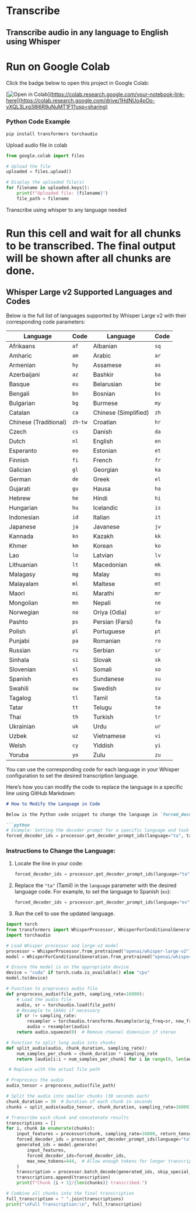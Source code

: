 # Transcribe
## Transcribe audio in any language to English using Whisper

# Run on Google Colab

Click the badge below to open this project in Google Colab:

[![Open in Colab](https://colab.research.google.com/assets/colab-badge.svg)](https://colab.research.google.com/your-notebook-link-here](https://colab.research.google.com/drive/1HdNUo4pOo-vXQL3Lxg38l6R9uNuMT1F1?usp=sharing)


### Python Code Example
```python
pip install transformers torchaudio
```
Upload audio file in colab

```python
from google.colab import files

# Upload the file
uploaded = files.upload()

# Display the uploaded file(s)
for filename in uploaded.keys():
    print(f"Uploaded file: {filename}")
    file_path = filename
```
Transcribe using whisper to any language needed
# Run this cell and wait for all chunks to be transcribed. The final output will be shown after all chunks are done. 

## Whisper Large v2 Supported Languages and Codes

Below is the full list of languages supported by Whisper Large v2 with their corresponding code parameters:

| Language              | Code  | Language            | Code  |
|-----------------------|-------|---------------------|-------|
| Afrikaans             | `af`  | Albanian            | `sq`  |
| Amharic               | `am`  | Arabic              | `ar`  |
| Armenian              | `hy`  | Assamese            | `as`  |
| Azerbaijani           | `az`  | Bashkir             | `ba`  |
| Basque                | `eu`  | Belarusian          | `be`  |
| Bengali               | `bn`  | Bosnian             | `bs`  |
| Bulgarian             | `bg`  | Burmese             | `my`  |
| Catalan               | `ca`  | Chinese (Simplified)| `zh`  |
| Chinese (Traditional) | `zh-tw`| Croatian           | `hr`  |
| Czech                 | `cs`  | Danish              | `da`  |
| Dutch                 | `nl`  | English             | `en`  |
| Esperanto             | `eo`  | Estonian            | `et`  |
| Finnish               | `fi`  | French              | `fr`  |
| Galician              | `gl`  | Georgian            | `ka`  |
| German                | `de`  | Greek               | `el`  |
| Gujarati              | `gu`  | Hausa               | `ha`  |
| Hebrew                | `he`  | Hindi               | `hi`  |
| Hungarian             | `hu`  | Icelandic           | `is`  |
| Indonesian            | `id`  | Italian             | `it`  |
| Japanese              | `ja`  | Javanese            | `jv`  |
| Kannada               | `kn`  | Kazakh              | `kk`  |
| Khmer                 | `km`  | Korean              | `ko`  |
| Lao                   | `lo`  | Latvian             | `lv`  |
| Lithuanian            | `lt`  | Macedonian          | `mk`  |
| Malagasy              | `mg`  | Malay               | `ms`  |
| Malayalam             | `ml`  | Maltese             | `mt`  |
| Maori                 | `mi`  | Marathi             | `mr`  |
| Mongolian             | `mn`  | Nepali              | `ne`  |
| Norwegian             | `no`  | Oriya (Odia)        | `or`  |
| Pashto                | `ps`  | Persian (Farsi)     | `fa`  |
| Polish                | `pl`  | Portuguese          | `pt`  |
| Punjabi               | `pa`  | Romanian            | `ro`  |
| Russian               | `ru`  | Serbian             | `sr`  |
| Sinhala               | `si`  | Slovak              | `sk`  |
| Slovenian             | `sl`  | Somali              | `so`  |
| Spanish               | `es`  | Sundanese           | `su`  |
| Swahili               | `sw`  | Swedish             | `sv`  |
| Tagalog               | `tl`  | Tamil               | `ta`  |
| Tatar                 | `tt`  | Telugu              | `te`  |
| Thai                  | `th`  | Turkish             | `tr`  |
| Ukrainian             | `uk`  | Urdu                | `ur`  |
| Uzbek                 | `uz`  | Vietnamese          | `vi`  |
| Welsh                 | `cy`  | Yiddish             | `yi`  |
| Yoruba                | `yo`  | Zulu                | `zu`  |

You can use the corresponding code for each language in your Whisper configuration to set the desired transcription language.

Here’s how you can modify the code to replace the language in a specific line using GitHub Markdown:

```markdown
# How to Modify the Language in Code

Below is the Python code snippet to change the language in `forced_decoder_ids`:

```python
# Example: Setting the decoder prompt for a specific language and task
forced_decoder_ids = processor.get_decoder_prompt_ids(language="ta", task="translate")
```

### Instructions to Change the Language:
1. Locate the line in your code:
   ```python
   forced_decoder_ids = processor.get_decoder_prompt_ids(language="ta", task="translate")
   ```
2. Replace the `"ta"` (Tamil) in the `language` parameter with the desired language code. For example, to set the language to Spanish (`es`):
   ```python
   forced_decoder_ids = processor.get_decoder_prompt_ids(language="es", task="translate")
   ```


3. Run the cell to use the updated language.

```python
import torch
from transformers import WhisperProcessor, WhisperForConditionalGeneration
import torchaudio

# Load Whisper processor and large-v2 model
processor = WhisperProcessor.from_pretrained("openai/whisper-large-v2")
model = WhisperForConditionalGeneration.from_pretrained("openai/whisper-large-v2")

# Ensure the model is on the appropriate device
device = "cuda" if torch.cuda.is_available() else "cpu"
model.to(device)

# Function to preprocess audio file
def preprocess_audio(file_path, sampling_rate=16000):
    # Load the audio file
    audio, sr = torchaudio.load(file_path)
    # Resample to 16kHz if necessary
    if sr != sampling_rate:
        resampler = torchaudio.transforms.Resample(orig_freq=sr, new_freq=sampling_rate)
        audio = resampler(audio)
    return audio.squeeze(0)  # Remove channel dimension if stereo

# Function to split long audio into chunks
def split_audio(audio, chunk_duration, sampling_rate):
    num_samples_per_chunk = chunk_duration * sampling_rate
    return [audio[i:i + num_samples_per_chunk] for i in range(0, len(audio), num_samples_per_chunk)]

 # Replace with the actual file path

# Preprocess the audio
audio_tensor = preprocess_audio(file_path)

# Split the audio into smaller chunks (30 seconds each)
chunk_duration = 30  # Duration of each chunk in seconds
chunks = split_audio(audio_tensor, chunk_duration, sampling_rate=16000)

# Transcribe each chunk and concatenate results
transcriptions = []
for i, chunk in enumerate(chunks):
    input_features = processor(chunk, sampling_rate=16000, return_tensors="pt").input_features.to(device)
    forced_decoder_ids = processor.get_decoder_prompt_ids(language="ta", task="translate") #change language here
    generated_ids = model.generate(
        input_features,
        forced_decoder_ids=forced_decoder_ids,
        max_new_tokens=444,  # Allow enough tokens for longer transcription
    )
    transcription = processor.batch_decode(generated_ids, skip_special_tokens=True)[0]
    transcriptions.append(transcription)
    print(f"Chunk {i + 1}/{len(chunks)} transcribed.")

# Combine all chunks into the final transcription
full_transcription = " ".join(transcriptions)
print("\nFull Transcription:\n", full_transcription)


